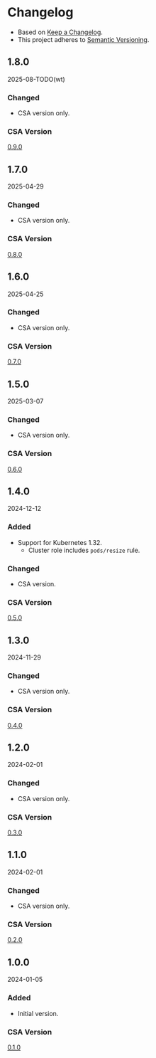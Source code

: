 # Changelog
- Based on [Keep a Changelog](https://keepachangelog.com/en/1.1.0/).
- This project adheres to [Semantic Versioning](https://semver.org/spec/v2.0.0.html).

## 1.8.0
2025-08-TODO(wt)

### Changed
- CSA version only.

### CSA Version
[0.9.0](../../CHANGELOG.md#090)

## 1.7.0
2025-04-29

### Changed
- CSA version only.

### CSA Version
[0.8.0](../../CHANGELOG.md#080)

## 1.6.0
2025-04-25

### Changed
- CSA version only.

### CSA Version
[0.7.0](../../CHANGELOG.md#070)

## 1.5.0
2025-03-07

### Changed
- CSA version only.

### CSA Version
[0.6.0](../../CHANGELOG.md#060)

## 1.4.0
2024-12-12

### Added
- Support for Kubernetes 1.32.
  - Cluster role includes `pods/resize` rule.

### Changed
- CSA version.

### CSA Version
[0.5.0](../../CHANGELOG.md#050)

## 1.3.0
2024-11-29

### Changed
- CSA version only.

### CSA Version
[0.4.0](../../CHANGELOG.md#040)

## 1.2.0
2024-02-01

### Changed
- CSA version only.

### CSA Version
[0.3.0](../../CHANGELOG.md#030)

## 1.1.0
2024-02-01

### Changed
- CSA version only.

### CSA Version
[0.2.0](../../CHANGELOG.md#020)

## 1.0.0
2024-01-05

### Added
- Initial version.

### CSA Version
[0.1.0](../../CHANGELOG.md#010)
